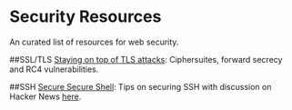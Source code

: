 # Security Resources
An curated list of resources for web security.

##SSL/TLS
[Staying on top of TLS attacks](http://blog.cloudflare.com/staying-on-top-of-tls-attacks/): Ciphersuites, forward secrecy and RC4 vulnerabilities.

##SSH
[Secure Secure Shell](https://stribika.github.io/2015/01/04/secure-secure-shell.html): Tips on securing SSH with discussion on Hacker News [here](https://news.ycombinator.com/item?id=8843994).

